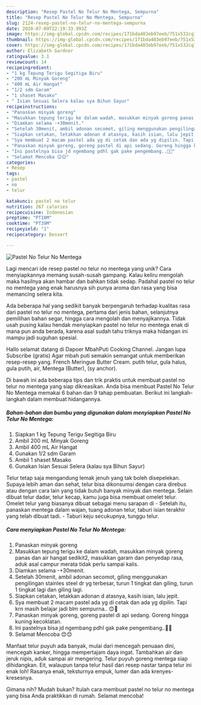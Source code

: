 ```yaml
---
description: "Resep Pastel No Telur No Mentega, Sempurna"
title: "Resep Pastel No Telur No Mentega, Sempurna"
slug: 2124-resep-pastel-no-telur-no-mentega-sempurna
date: 2020-07-09T22:19:33.993Z
image: https://img-global.cpcdn.com/recipes/171bda403eb97eeb/751x532cq70/pastel-no-telur-no-mentega-foto-resep-utama.jpg
thumbnail: https://img-global.cpcdn.com/recipes/171bda403eb97eeb/751x532cq70/pastel-no-telur-no-mentega-foto-resep-utama.jpg
cover: https://img-global.cpcdn.com/recipes/171bda403eb97eeb/751x532cq70/pastel-no-telur-no-mentega-foto-resep-utama.jpg
author: Elizabeth Gardner
ratingvalue: 3.1
reviewcount: 14
recipeingredient:
- "1 kg Tepung Terigu Segitiga Biru"
- "200 mL Minyak Goreng"
- "400 mL Air Hangat"
- "1/2 sdm Garam"
- "1 shaset Masako"
- " Isian Sesuai Selera kalau sya Bihun Sayur"
recipeinstructions:
- "Panaskan minyak goreng"
- "Masukkan tepung terigu ke dalam wadah, masukkan minyak goreng panas dan air hangat sedikit2, masukkan garam dan penyedap rasa, aduk asal campur merata tidak perlu sampai kalis."
- "Diamkan selama -+30menit."
- "Setelah 30menit, ambil adonan secomot, giling menggunakan pengilingan stainles steel dr yg terbesar, turun 1 tingkat dan giling, turun 1 tingkat lagi dan giling lagi."
- "Siapkan cetakan, letakkan adonan d atasnya, kasih isian, lalu jepit."
- "Sya membuat 2 macam pastel ada yg di cetak dan ada yg dipilin. Tapi krn masih belajar jadi blm sempurna.. 😊🙏"
- "Panaskan minyak goreng, goreng pastel di api sedang. Goreng hingga kuning kecoklatan."
- "Ini pastelnya bisa jd ngembang pdhl gak pake pengembang..🤭🤭"
- "Selamat Mencoba 😊😊"
categories:
- Resep
tags:
- pastel
- no
- telur

katakunci: pastel no telur 
nutrition: 267 calories
recipecuisine: Indonesian
preptime: "PT10M"
cooktime: "PT39M"
recipeyield: "1"
recipecategory: Dessert

---
```



![Pastel No Telur No Mentega](https://img-global.cpcdn.com/recipes/171bda403eb97eeb/751x532cq70/pastel-no-telur-no-mentega-foto-resep-utama.jpg)

Lagi mencari ide resep pastel no telur no mentega yang unik? Cara menyiapkannya memang susah-susah gampang. Kalau keliru mengolah maka hasilnya akan hambar dan bahkan tidak sedap. Padahal pastel no telur no mentega yang enak harusnya sih punya aroma dan rasa yang bisa memancing selera kita.

Ada beberapa hal yang sedikit banyak berpengaruh terhadap kualitas rasa dari pastel no telur no mentega, pertama dari jenis bahan, selanjutnya pemilihan bahan segar, hingga cara mengolah dan menyajikannya. Tidak usah pusing kalau hendak menyiapkan pastel no telur no mentega enak di mana pun anda berada, karena asal sudah tahu triknya maka hidangan ini mampu jadi suguhan spesial.

Hallo selamat datang di Dapoer MbahPuti Cooking Channel. Jangan lupa Subscribe (gratis) Agar mbah puti semakin semangat untuk memberikan resep-resep yang. French Meringue Butter Cream. putih telur, gula halus, gula putih, air, Mentega (Butter), (sy anchor).


Di bawah ini ada beberapa tips dan trik praktis untuk membuat pastel no telur no mentega yang siap dikreasikan. Anda bisa membuat Pastel No Telur No Mentega memakai 6 bahan dan 9 tahap pembuatan. Berikut ini langkah-langkah dalam membuat hidangannya.

<!--inarticleads1-->

##### Bahan-bahan dan bumbu yang digunakan dalam menyiapkan Pastel No Telur No Mentega:

1. Siapkan 1 kg Tepung Terigu Segitiga Biru
1. Ambil 200 mL Minyak Goreng
1. Ambil 400 mL Air Hangat
1. Gunakan 1/2 sdm Garam
1. Ambil 1 shaset Masako
1. Gunakan  Isian Sesuai Selera (kalau sya Bihun Sayur)


Telur tetap saja mengandung lemak jenuh yang tak boleh disepelekan. Supaya lebih aman dan sehat, telur bisa dikonsumsi dengan cara direbus atau dengan cara lain yang tidak butuh banyak minyak dan mentega. Selain dibuat telur dadar, telur kecap, kamu juga bisa membuat omelet telur. Omelet telur yang biasanya dibuat sebagai menu sarapan di - Setelah itu, panaskan mentega dalam wajan, tuang adonan telur, taburi isian terakhir yang telah dibuat tadi. - Taburi keju secukupnya, tunggu telur. 

<!--inarticleads2-->

##### Cara menyiapkan Pastel No Telur No Mentega:

1. Panaskan minyak goreng
1. Masukkan tepung terigu ke dalam wadah, masukkan minyak goreng panas dan air hangat sedikit2, masukkan garam dan penyedap rasa, aduk asal campur merata tidak perlu sampai kalis.
1. Diamkan selama -+30menit.
1. Setelah 30menit, ambil adonan secomot, giling menggunakan pengilingan stainles steel dr yg terbesar, turun 1 tingkat dan giling, turun 1 tingkat lagi dan giling lagi.
1. Siapkan cetakan, letakkan adonan d atasnya, kasih isian, lalu jepit.
1. Sya membuat 2 macam pastel ada yg di cetak dan ada yg dipilin. Tapi krn masih belajar jadi blm sempurna.. 😊🙏
1. Panaskan minyak goreng, goreng pastel di api sedang. Goreng hingga kuning kecoklatan.
1. Ini pastelnya bisa jd ngembang pdhl gak pake pengembang..🤭🤭
1. Selamat Mencoba 😊😊


Manfaat telur puyuh ada banyak, mulai dari mencegah penuaan dini, mencegah kanker, hingga mempertajam daya ingat. Tambahkan air dan jeruk nipis, aduk sampai air mengering. Telur puyuh goreng mentega siap dihidangkan. Eit, walaupun tanpa telur hasil dari resep nastar tanpa telur ini enak loh! Rasanya enak, teksturnya empuk, lumer dan ada krenyes-kresesnya. 

Gimana nih? Mudah bukan? Itulah cara membuat pastel no telur no mentega yang bisa Anda praktikkan di rumah. Selamat mencoba!
